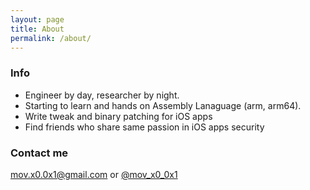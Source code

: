 ```yaml
---
layout: page
title: About
permalink: /about/
---
```



### Info
- Engineer by day, researcher by night.
- Starting to learn and hands on Assembly Lanaguage (arm, arm64).
- Write tweak and binary patching for iOS apps
- Find friends who share same passion in iOS apps security

### Contact me
[mov.x0.0x1@gmail.com](mailto:mov.x0.0x1@gmail.com) or [@mov_x0_0x1](https://twitter.com/mov_x0_0x1)